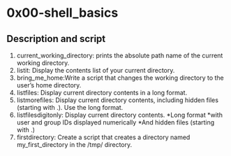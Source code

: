# 0x00-shell_basics

## Description and script
1. current_working_directory: prints the absolute path name of the current working directory.
2. listit: Display the contents list of your current directory.
3. bring_me_home:Write a script that changes the working directory to the user’s home directory.
4. listfiles: Display current directory contents in a long format.
5. listmorefiles: Display current directory contents, including hidden files (starting with .). Use the long format.
6. listfilesdigitonly: Display current directory contents.
                        *Long format
                        *with user and group IDs displayed numerically
                        *And hidden files (starting with .)
7. firstdirectory: Create a script that creates a directory named my_first_directory in the /tmp/ directory.

